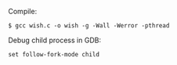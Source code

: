Compile:

```
$ gcc wish.c -o wish -g -Wall -Werror -pthread 
```

Debug child process in GDB:

```
set follow-fork-mode child
```
